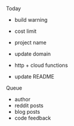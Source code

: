 Today 
- build warning 

- cost limit 
- project name 
- update domain

- http + cloud functions 
- update README 

Queue 
- author 
- reddit posts
- blog posts 
- code feedback 